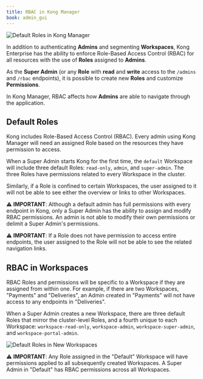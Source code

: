 ```yaml
---
title: RBAC in Kong Manager
book: admin_gui
---
```


![Default Roles in Kong Manager](https://konghq.com/wp-content/uploads/2018/11/km-default.png)

In addition to authenticating **Admins** and segmenting **Workspaces**, 
Kong Enterprise has the ability to enforce Role-Based Access Control 
(RBAC) for all resources with the use of **Roles** assigned to **Admins**. 

As the **Super Admin** (or any **Role** with **read** and **write** 
access to the `/admins` and `/rbac` endpoints), it is possible to 
create new **Roles** and customize **Permissions**.

In Kong Manager, RBAC affects how **Admins** are able to navigate 
through the application.

## Default Roles

Kong includes Role-Based Access Control (RBAC). Every admin using Kong Manager will need an assigned Role based on the resources they have permission to access.

When a Super Admin starts Kong for the first time, the `default` Workspace will include three default Roles: `read-only`, `admin`, and `super-admin`. The three Roles have permissions related to every Workspace in the cluster.

Similarly, if a Role is confined to certain Workspaces, the user assigned to it will not be able to see either the overview or links to other Workspaces. 

⚠️ **IMPORTANT**: Although a default admin has full permissions with every endpoint in Kong, only a Super Admin has the ability to assign and modify RBAC permissions. An admin is not able to modify their own permissions or delimit a Super Admin's permissions.

⚠️ **IMPORTANT**: If a Role does not have permission to access entire endpoints, the user assigned to the Role will not be able to see the related navigation links.

## RBAC in Workspaces

RBAC Roles and permissions will be specific to a Workspace if they are assigned from within one. For example, if there are two Workspaces, "Payments" and "Deliveries", an Admin created in "Payments" will not have access to any endpoints in "Deliveries".

When a Super Admin creates a new Workspace, there are three default Roles that mirror the cluster-level Roles, and a fourth unique to each Workspace: `workspace-read-only`, `workspace-admin`, `workspace-super-admin`, and 
`workspace-portal-admin`.

![Default Roles in New Workspaces](https://konghq.com/wp-content/uploads/2018/11/km-workspace-roles.png)

⚠️ **IMPORTANT**: Any Role assigned in the "Default" Workspace will have permissions applied to all subsequently created Workspaces. A Super Admin in "Default" has RBAC permissions across all Workspaces.
